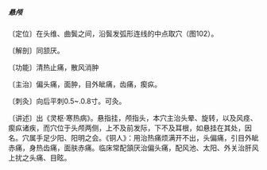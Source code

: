 ##### 悬颅

〔定位〕在头维、曲鬓之间，沿鬓发弧形连线的中点取穴（图102）。

〔解剖〕同颔厌。

〔功能〕清热止痛，散风消肿

〔主治〕偏头痛，面肿，目外眦痛，齿痛，瘈疭。

〔刺灸〕向后平刺0.5~.0.8寸。可灸。

〔讲述〕出《灵枢·寒热病》。悬指挂，颅指头，本穴主治头晕、旋转，以及风痉、瘈疭诸疾，而穴位于头颅两侧，上不及前发际，下不及耳根，如悬挂在其处，因名。穴属手足少阳、阳明之会。《铜人》：用治热痛烦满开不出，头偏痛，引目外眦赤痛，身热齿痛，面肤赤痛。临床常配頷厌治偏头痛，配风池、太阳、外关治肝风上扰之头痛、目眩。
